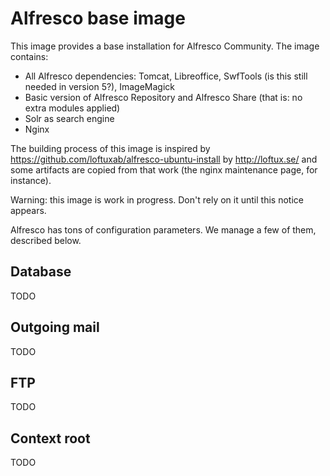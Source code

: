 # Alfresco base image 

This image provides a base installation for Alfresco Community. The image contains:

* All Alfresco dependencies: Tomcat, Libreoffice, SwfTools (is this still needed in version 5?), ImageMagick
* Basic version of Alfresco Repository and Alfresco Share (that is: no extra modules applied)
* Solr as search engine
* Nginx

The building process of this image is inspired by https://github.com/loftuxab/alfresco-ubuntu-install by http://loftux.se/ and 
some artifacts are copied from that work (the nginx maintenance page, for instance).

Warning: this image is work in progress. Don't rely on it until this notice appears.

Alfresco has tons of configuration parameters. We manage a few of them, described below.
 
## Database 

TODO

## Outgoing mail

TODO

## FTP

TODO
 
## Context root

TODO





